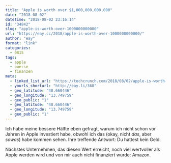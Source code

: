 ```yaml
---
title: "Apple is worth over $1,000,000,000,000"
date: "2018-08-02"
datetime: "2018-08-02 23:16:14"
id: "34842"
slug: "apple-is-worth-over-1000000000000"
url: "https://eay.cc/2018/apple-is-worth-over-1000000000000/"
author: "eay"
format: "link"
categories:
  - 0815
tags:
  - apple
  - boerse
  - finanzen
meta:
  - linked_list_url: "https://techcrunch.com/2018/08/02/apple-is-worth-over-1000000000000/"
  - yourls_shorturl: "http://eay.li/368"
  - geo_latitude: "48.660446"
  - geo_longitude: "13.749759"
  - geo_public: "1"
  - geo_latitude: "48.660446"
  - geo_longitude: "13.749759"
  - geo_public: "1"
---
```


Ich habe meine bessere Hälfte eben gefragt, warum ich nicht schon vor Jahren in Apple investiert habe, obwohl ich das (okay, nicht _das_, aber _sowas_) habe kommen sehen. Ihre treffende Antwort: Du hattest kein Geld.

Nächstes Unternehmen, das diesen Wert erreicht, noch viel wertvoller als Apple werden wird und von mir auch nicht finanziert wurde: Amazon.
